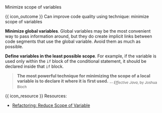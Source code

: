 <span id="title">Minimize scope of variables</span>

<span id="prereqs"></span>

<span id="outcomes">{{ icon_outcome }} Can improve code quality using technique: minimize scope of variables </span>

<div id="body">

**Minimize global variables**. Global variables may be the most convenient way to pass information around, but they do create implicit links between code segments that use the global variable. Avoid them as much as possible.

**Define variables in the least possible scope**. For example, if the variable is used only within the `if` block of the conditional statement, it should be declared inside that `if` block. 

>**The most powerful technique for minimizing the scope of a local variable is to declare it where it is first used.** <sub>-- _Effective Java_, by Joshua Bloch</sub>

{{ icon_resource }} Resources:

* [Refactoring: Reduce Scope of Variable](https://refactoring.com/catalog/reduceScopeOfVariable.html) 

</div>

<div id="extras">
</div>
